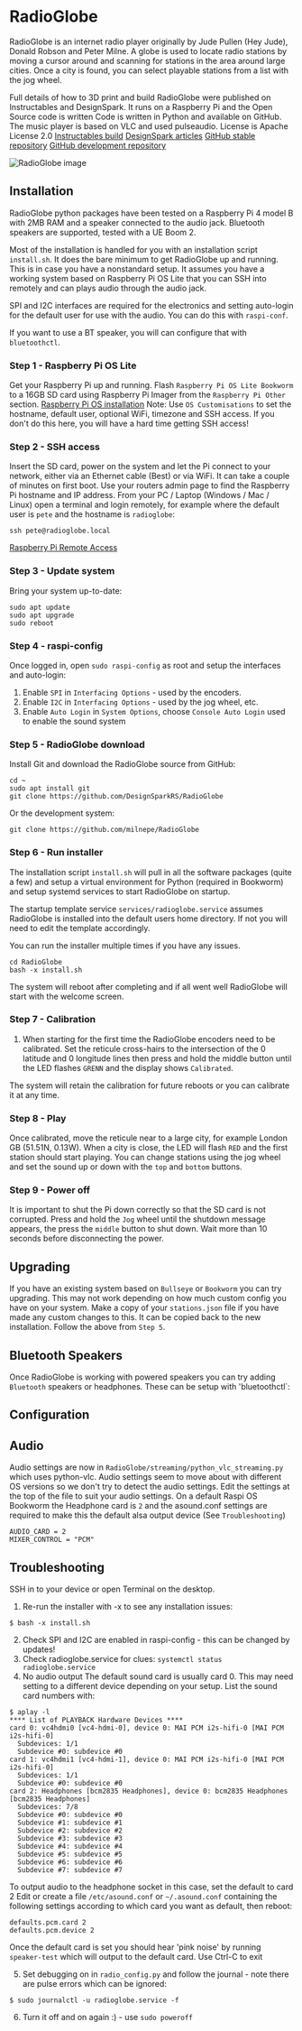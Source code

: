 # RadioGlobe
RadioGlobe is an internet radio player originally by Jude Pullen (Hey Jude), Donald Robson and Peter Milne. A globe is used to locate radio stations by moving a cursor around and scanning for stations in the area around large cities. Once a city is found, you can select playable stations from a list with the jog wheel. 

Full details of how to 3D print and build RadioGlobe were published on Instructables and DesignSpark. It runs on a Raspberry Pi and the Open Source code is written Code is written in Python  and available on GitHub. The music player is based on VLC and used pulseaudio. License is Apache License 2.0
[Instructables build](https://github.com/DesignSparkRS/RadioGlobe)
[DesignSpark articles](https://www.rs-online.com/designspark/how-to-build-a-3d-printed-radio-globe-to-tune-into-radio-stations-from-around-the-world-1)
[GitHub stable repository](https://github.com/DesignSparkRS/RadioGlobe)
[GitHub development repository](https://github.com/milnepe/RadioGlobe)

![RadioGlobe image](/img/radioglobe.webp)

## Installation
RadioGlobe python packages have been tested on a Raspberry Pi 4 model B with 2MB RAM and a speaker connected to the audio jack. Bluetooth speakers are supported, tested with a UE Boom 2.

Most of the installation is handled for you with an installation script `install.sh`. It does the bare minimum to get RadioGlobe up and running. This is in case you have a nonstandard setup. It assumes you have a working system based on Raspberry Pi OS Lite that you can SSH into remotely and can plays audio through the audio jack.

SPI and I2C interfaces are required for the electronics and setting auto-login for the default user for use with the audio. You can do this with `raspi-conf`.

If you want to use a BT speaker, you will can configure that with `bluetoothctl`.

### Step 1 - Raspberry Pi OS Lite
Get your Raspberry Pi up and running.
Flash `Raspberry Pi OS Lite Bookworm` to a 16GB SD card using Raspberry Pi Imager from the `Raspberry Pi Other` section. [Raspberry Pi OS installation](https://www.raspberrypi.com/software/) 
Note: Use `OS Customisations` to set the hostname, default user, optional WiFi, timezone and SSH access. If you don't do this here, you will have a hard time getting SSH access! 

### Step 2 - SSH access
Insert the SD card, power on the system and let the Pi connect to your network, either via an Ethernet cable (Best) or via WiFi. It can take a couple of minutes on first boot.
Use your routers admin page to find the Raspberry Pi hostname and IP address.
From your PC / Laptop (Windows / Mac / Linux) open a terminal and login remotely, for example where the default user is `pete` and the hostname is `radioglobe`:
```
ssh pete@radioglobe.local
```
[Raspberry Pi Remote Access](https://www.raspberrypi.com/documentation/computers/remote-access.html#introduction-to-remote-access)

### Step 3 - Update system
Bring your system up-to-date:
```
sudo apt update
sudo apt upgrade
sudo reboot
```

### Step 4 - raspi-config
Once logged in, open `sudo raspi-config` as root and setup the interfaces and auto-login:
1. Enable `SPI` in `Interfacing Options` - used by the encoders.
2. Enable `I2C` in `Interfacing Options` - used by the jog wheel, etc.
3. Enable `Auto Login` in `System Options`, choose `Console Auto Login` used to enable the sound system

### Step 5 - RadioGlobe download
Install Git and download the RadioGlobe source from GitHub:
```
cd ~
sudo apt install git
git clone https://github.com/DesignSparkRS/RadioGlobe
```
Or the development system:
```
git clone https://github.com/milnepe/RadioGlobe
```

### Step 6 - Run installer
The installation script `install.sh` will pull in all the software packages (quite a few) and setup a virtual environment for Python (required in Bookworm) and setup systemd services to start RadioGlobe on startup.

The startup template service `services/radioglobe.service` assumes RadioGlobe is installed into the default users home directory. If not you will need to edit the template accordingly.  

You can run the installer multiple times if you have any issues.
```
cd RadioGlobe
bash -x install.sh
```
The system will reboot after completing and if all went well RadioGlobe will start with the welcome screen.

### Step 7 - Calibration
1. When starting for the first time the RadioGlobe encoders need to be calibrated. Set the reticule cross-hairs to the intersection of the 0 latitude and 0 longitude lines then press and hold the middle button until the LED flashes `GRENN` and the display shows `Calibrated`.

The system will retain the calibration for future reboots or you can calibrate it at any time. 

### Step 8 - Play
Once calibrated, move the reticule near to a large city, for example London GB (51.51N, 0.13W). When a city is close, the LED will flash `RED` and the first station should start playing. You can change stations using the jog wheel and set the sound up or down with the `top` and `bottom` buttons. 

### Step 9 - Power off
It is important to shut the Pi down correctly so that the SD card is not corrupted. Press and hold the `Jog` wheel until the shutdown message appears, the press the `middle` button to shut down. Wait more than 10 seconds before disconnecting the power.


## Upgrading
If you have an existing system based on `Bullseye` or `Bookworm` you can try upgrading. This may not work depending on how much custom config you have on your system.
Make a copy of your `stations.json` file if you have made any custom changes to this. It can be copied back to the new installation.
Follow the above from `Step 5`.

## Bluetooth Speakers
Once RadioGlobe is working with powered speakers you can try adding `Bluetooth` speakers or headphones. These can be setup with 'bluetoothctl`:

## Configuration 




## Audio
Audio settings are now in `RadioGlobe/streaming/python_vlc_streaming.py` which uses python-vlc. Audio settings seem to move about with different OS versions so we don't try to detect the audio settings.
Edit the settings at the top of the file to suit your audio settings. On a default Raspi OS Bookworm the Headphone card is `2` and the asound.conf settings are required to make this the default alsa output device (See `Troubleshooting`) 
```
AUDIO_CARD = 2
MIXER_CONTROL = "PCM"
```

## Troubleshooting
SSH in to your device or open Terminal on the desktop.
1. Re-run the installer with -x to see any installation issues:
```
$ bash -x install.sh
```
2. Check SPI and I2C are enabled in raspi-config - this can be changed by updates!
3. Check radioglobe.service for clues: `systemctl status radioglobe.service`
4. No audio output
The default sound card is usually card 0. This may need setting to a different device depending on your setup.
List the sound card numbers with:
```
$ aplay -l
**** List of PLAYBACK Hardware Devices ****
card 0: vc4hdmi0 [vc4-hdmi-0], device 0: MAI PCM i2s-hifi-0 [MAI PCM i2s-hifi-0]
  Subdevices: 1/1
  Subdevice #0: subdevice #0
card 1: vc4hdmi1 [vc4-hdmi-1], device 0: MAI PCM i2s-hifi-0 [MAI PCM i2s-hifi-0]
  Subdevices: 1/1
  Subdevice #0: subdevice #0
card 2: Headphones [bcm2835 Headphones], device 0: bcm2835 Headphones [bcm2835 Headphones]
  Subdevices: 7/8
  Subdevice #0: subdevice #0
  Subdevice #1: subdevice #1
  Subdevice #2: subdevice #2
  Subdevice #3: subdevice #3
  Subdevice #4: subdevice #4
  Subdevice #5: subdevice #5
  Subdevice #6: subdevice #6
  Subdevice #7: subdevice #7
```

To output audio to the headphone socket in this case, set the default to card 2
Edit or create a file `/etc/asound.conf` or `~/.asound.conf` containing the following settings according to which card you want as default, then reboot:
```
defaults.pcm.card 2
defaults.pcm.device 2
```
Once the default card is set you should hear 'pink noise' by running `speaker-test` which will output to the default card. Use Ctrl-C to exit

5. Set debugging on in `radio_config.py` and follow the journal - note there are pulse errors which can be ignored:
```
$ sudo journalctl -u radioglobe.service -f
```
6. Turn it off and on again :) - use `sudo poweroff`

